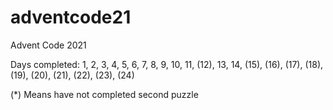 # adventcode21
Advent Code 2021

Days completed:
1, 2, 3, 4, 5, 6, 7, 8, 9, 10, 11, (12), 13, 14, (15), (16), (17), (18), (19), (20), (21), (22), (23), (24)

(*) Means have not completed second puzzle
